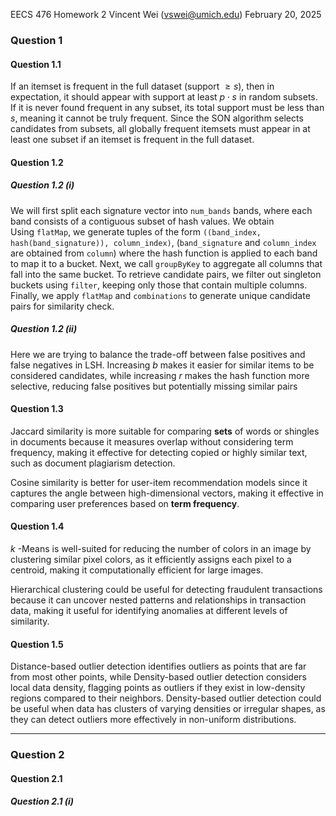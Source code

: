 EECS 476 Homework 2
Vincent Wei ([vswei@umich.edu](mailto:vswei@umich.edu))
February 20, 2025

### Question 1
#### Question 1.1
If an itemset is frequent in the full dataset (support $\ge s$), then in expectation, it should appear with support at least $p \cdot s$ in random subsets. If it is never found frequent in any subset, its total support must be less than $s$, meaning it cannot be truly frequent. Since the SON algorithm selects candidates from subsets, all globally frequent itemsets must appear in at least one subset if an itemset is frequent in the full dataset.

#### Question 1.2
##### Question 1.2 (i)
We will first split each signature vector into `num_bands` bands, where each band consists of a contiguous subset of hash values. We obtain Using `flatMap`, we generate tuples of the form `((band_index, hash(band_signature)), column_index)`, (`band_signature` and `column_index` are obtained from `column`) where the hash function is applied to each band to map it to a bucket. Next, we call `groupByKey` to aggregate all columns that fall into the same bucket. To retrieve candidate pairs, we filter out singleton buckets using `filter`, keeping only those that contain multiple columns. Finally, we apply `flatMap` and `combinations` to generate unique candidate pairs for similarity check.

##### Question 1.2 (ii)
Here we are trying to balance the trade-off between false positives and false negatives in LSH. Increasing $b$ makes it easier for similar items to be considered candidates, while increasing $r$ makes the hash function more selective, reducing false positives but potentially missing similar pairs

#### Question 1.3
Jaccard similarity is more suitable for comparing **sets** of words or shingles in documents because it measures overlap without considering term frequency, making it effective for detecting copied or highly similar text, such as document plagiarism detection.

Cosine similarity is better for user-item recommendation models since it captures the angle between high-dimensional vectors, making it effective in comparing user preferences based on **term frequency**.

#### Question 1.4
$k$ -Means is well-suited for reducing the number of colors in an image by clustering similar pixel colors, as it efficiently assigns each pixel to a centroid, making it computationally efficient for large images.

Hierarchical clustering could be useful for detecting fraudulent transactions because it can uncover nested patterns and relationships in transaction data, making it useful for identifying anomalies at different levels of similarity.

#### Question 1.5
Distance-based outlier detection identifies outliers as points that are far from most other points, while Density-based outlier detection considers local data density, flagging points as outliers if they exist in low-density regions compared to their neighbors. Density-based outlier detection could be useful when data has clusters of varying densities or irregular shapes, as they can detect outliers more effectively in non-uniform distributions.

---
### Question 2
#### Question 2.1 
##### Question 2.1 (i)
